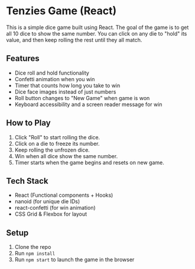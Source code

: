 # Tenzies Game (React)

This is a simple dice game built using React. The goal of the game is to get all 10 dice to show the same number. You can click on any die to "hold" its value, and then keep rolling the rest until they all match.

## Features

- Dice roll and hold functionality
- Confetti animation when you win
- Timer that counts how long you take to win
- Dice face images instead of just numbers
- Roll button changes to "New Game" when game is won
- Keyboard accessibility and a screen reader message for win

## How to Play

1. Click "Roll" to start rolling the dice.
2. Click on a die to freeze its number.
3. Keep rolling the unfrozen dice.
4. Win when all dice show the same number.
5. Timer starts when the game begins and resets on new game.

## Tech Stack

- React (Functional components + Hooks)
- nanoid (for unique die IDs)
- react-confetti (for win animation)
- CSS Grid & Flexbox for layout

## Setup

1. Clone the repo
2. Run `npm install`
3. Run `npm start` to launch the game in the browser

